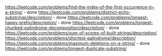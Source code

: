 https://leetcode.com/problems/find-the-index-of-the-first-occurrence-in-a-string/ - done
https://leetcode.com/problems/distinct-echo-substrings/description/ - done
https://leetcode.com/problems/longest-happy-prefix/description/ - done
https://leetcode.com/problems/longest-chunked-palindrome-decomposition/description/ - done
https://leetcode.com/problems/sum-of-scores-of-built-strings/description/
https://leetcode.com/problems/shortest-palindrome/description/
https://leetcode.com/problems/maximum-deletions-on-a-string/ - done
https://leetcode.com/problems/longest-duplicate-substring/